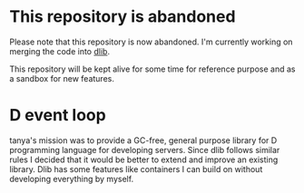 # This repository is abandoned

Please note that this repository is now abandoned. I'm currently working on merging the code into
[dlib](https://github.com/gecko0307/dlib).

This repository will be kept alive for some time for reference purpose and as a sandbox for new features.

# D event loop

tanya's mission was to provide a GC-free, general purpose library for D programming language for developing servers.
Since dlib follows similar rules I decided that it would be better to extend and improve an existing library.
Dlib has some features like containers I can build on without developing everything by myself.

